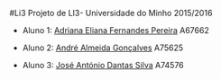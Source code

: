#Li3
Projeto de LI3- Universidade do Minho 2015/2016

* Aluno 1:
[Adriana Eliana Fernandes Pereira](https://github.com/AdrianaGrey)
A67662

* Aluno 2:
[André Almeida Gonçalves](https://github.com/Simbs38)
A75625

* Aluno 3:
[José António Dantas Silva](https://github.com/zesilva63)
A74576
